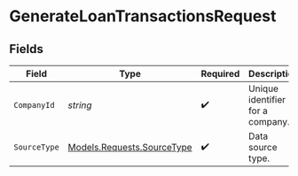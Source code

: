 # GenerateLoanTransactionsRequest


## Fields

| Field                                                             | Type                                                              | Required                                                          | Description                                                       | Example                                                           |
| ----------------------------------------------------------------- | ----------------------------------------------------------------- | ----------------------------------------------------------------- | ----------------------------------------------------------------- | ----------------------------------------------------------------- |
| `CompanyId`                                                       | *string*                                                          | :heavy_check_mark:                                                | Unique identifier for a company.                                  | 8a210b68-6988-11ed-a1eb-0242ac120002                              |
| `SourceType`                                                      | [Models.Requests.SourceType](../../Models/Requests/SourceType.md) | :heavy_check_mark:                                                | Data source type.                                                 |                                                                   |